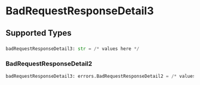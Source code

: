 # BadRequestResponseDetail3


## Supported Types

### 

```python
badRequestResponseDetail3: str = /* values here */
```

### BadRequestResponseDetail2

```python
badRequestResponseDetail3: errors.BadRequestResponseDetail2 = /* values here */
```

